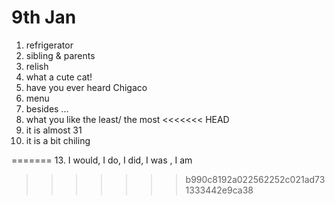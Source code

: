 # 9th Jan
1. refrigerator
2. sibling & parents
3. relish
6. what a cute cat!
7. have you ever heard Chigaco 
9. menu
10. besides ...
12. what you like the least/ the most
<<<<<<< HEAD
13. it is almost 31
14. it is a bit chiling

=======
13. I would, I do, I did, I was , I am
>>>>>>> b990c8192a022562252c021ad731333442e9ca38
